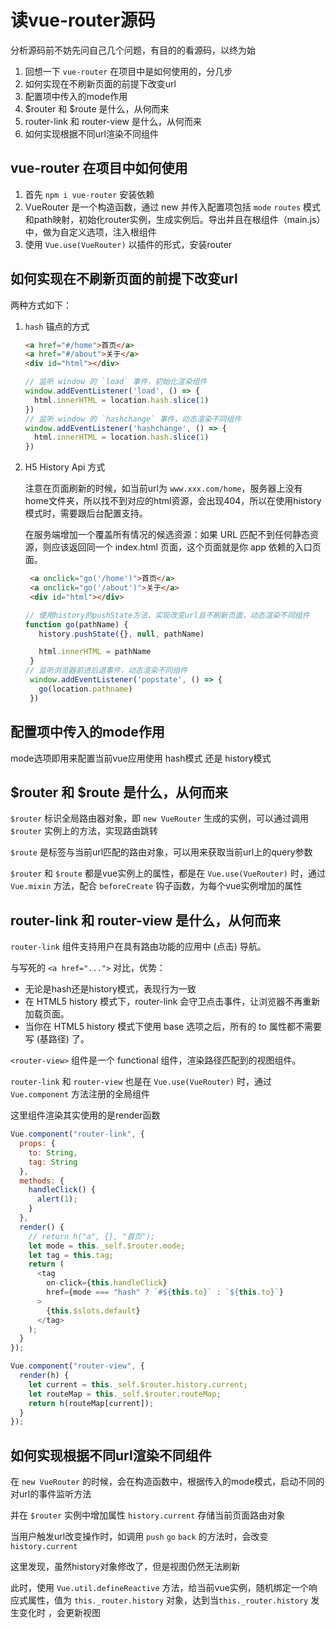 # 读vue-router源码

分析源码前不妨先问自己几个问题，有目的的看源码，以终为始

1. 回想一下 `vue-router` 在项目中是如何使用的，分几步
2. 如何实现在不刷新页面的前提下改变url
3. 配置项中传入的mode作用
4. $router 和 $route 是什么，从何而来
5. router-link 和 router-view 是什么，从何而来
6. 如何实现根据不同url渲染不同组件

## vue-router 在项目中如何使用

1. 首先 `npm i vue-router` 安装依赖
2. VueRouter 是一个构造函数，通过 new 并传入配置项包括 `mode` `routes` 模式和path映射，初始化router实例，生成实例后。导出并且在根组件（main.js）中，做为自定义选项，注入根组件
3. 使用 `Vue.use(VueRouter)` 以插件的形式，安装router

## 如何实现在不刷新页面的前提下改变url

两种方式如下：

1. `hash` 锚点的方式

    ```html
    <a href="#/home">首页</a>
    <a href="#/about">关于</a>
    <div id="html"></div>
    ```

    ```js
    // 监听 window 的 `load` 事件，初始化渲染组件
    window.addEventListener('load', () => {
      html.innerHTML = location.hash.slice(1)
    })
    // 监听 window 的 `hashchange` 事件，动态渲染不同组件
    window.addEventListener('hashchange', () => {
      html.innerHTML = location.hash.slice(1)
    })
    ```

2. H5 History Api 方式

   注意在页面刷新的时候，如当前url为 `www.xxx.com/home`，服务器上没有home文件夹，所以找不到对应的html资源，会出现404，所以在使用history模式时，需要跟后台配置支持。

   在服务端增加一个覆盖所有情况的候选资源：如果 URL 匹配不到任何静态资源，则应该返回同一个 index.html 页面，这个页面就是你 app 依赖的入口页面。

   ```html
    <a onclick="go('/home')">首页</a>
    <a onclick="go('/about')">关于</a>
    <div id="html"></div>
   ```

   ```js
   // 使用history的pushState方法，实现改变url且不刷新页面，动态渲染不同组件
   function go(pathName) {
      history.pushState({}, null, pathName)

      html.innerHTML = pathName
    }
   // 监听浏览器前进后退事件，动态渲染不同组件
    window.addEventListener('popstate', () => {
      go(location.pathname)
    })

   ```

## 配置项中传入的mode作用

   mode选项即用来配置当前vue应用使用 hash模式 还是 history模式

## $router 和 $route 是什么，从何而来

   `$router` 标识全局路由器对象，即 `new VueRouter` 生成的实例，可以通过调用 `$router` 实例上的方法，实现路由跳转

   `$route` 是标签与当前url匹配的路由对象，可以用来获取当前url上的query参数

   `$router` 和 `$route` 都是vue实例上的属性，都是在 `Vue.use(VueRouter)` 时，通过 `Vue.mixin` 方法，配合 `beforeCreate` 钩子函数，为每个vue实例增加的属性

## router-link 和 router-view 是什么，从何而来

`router-link` 组件支持用户在具有路由功能的应用中 (点击) 导航。

与写死的 `<a href="...">` 对比，优势：

- 无论是hash还是history模式，表现行为一致
- 在 HTML5 history 模式下，router-link 会守卫点击事件，让浏览器不再重新加载页面。
- 当你在 HTML5 history 模式下使用 base 选项之后，所有的 to 属性都不需要写 (基路径) 了。

`<router-view>` 组件是一个 functional 组件，渲染路径匹配到的视图组件。

`router-link` 和 `router-view` 也是在 `Vue.use(VueRouter)` 时，通过 `Vue.component` 方法注册的全局组件

这里组件渲染其实使用的是render函数

```js
Vue.component("router-link", {
  props: {
    to: String,
    tag: String
  },
  methods: {
    handleClick() {
      alert(1);
    }
  },
  render() {
    // return h("a", {}, "首页");
    let mode = this._self.$router.mode;
    let tag = this.tag;
    return (
      <tag
        on-click={this.handleClick}
        href={mode === "hash" ? `#${this.to}` : `${this.to}`}
      >
        {this.$slots.default}
      </tag>
    );
  }
});

Vue.component("router-view", {
  render(h) {
    let current = this._self.$router.history.current;
    let routeMap = this._self.$router.routeMap;
    return h(routeMap[current]);
  }
});
```

## 如何实现根据不同url渲染不同组件

   在 `new VueRouter` 的时候，会在构造函数中，根据传入的mode模式，启动不同的对url的事件监听方法

   并在 `$router` 实例中增加属性 `history.current` 存储当前页面路由对象

   当用户触发url改变操作时，如调用 `push` `go` `back` 的方法时，会改变 `history.current`

   这里发现，虽然history对象修改了，但是视图仍然无法刷新

   此时，使用 `Vue.util.defineReactive` 方法，给当前vue实例，随机绑定一个响应式属性，值为 `this._router.history` 对象，达到当`this._router.history` 发生变化时 ，会更新视图
